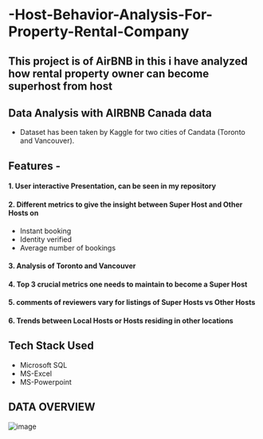 # -Host-Behavior-Analysis-For-Property-Rental-Company
## This project is of AirBNB in this i have analyzed how rental property owner can become superhost from host
## Data Analysis with AIRBNB Canada data
- Dataset has been taken by Kaggle for two cities of Candata (Toronto and Vancouver).
## Features -
#### 1. User interactive Presentation, can be seen in my repository
#### 2. Different metrics to give the insight between Super Host and Other Hosts on
- Instant booking
- Identity verified
- Average number of bookings
#### 3. Analysis of Toronto and Vancouver
#### 4. Top 3 crucial metrics one needs to maintain to become a Super Host
#### 5. comments of reviewers vary for listings of Super Hosts vs Other Hosts
#### 6. Trends between Local Hosts or Hosts residing in other locations
## Tech Stack Used
- Microsoft SQL
- MS-Excel
- MS-Powerpoint
## DATA OVERVIEW
![image](https://user-images.githubusercontent.com/111456435/220389003-b77ce43f-6662-4123-8c5c-f024ccf40966.png)


